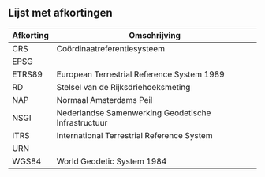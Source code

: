 ## Lijst met afkortingen
| Afkorting | Omschrijving |
|----------|--------------|
|CRS       |Coördinaatreferentiesysteem|
|EPSG      | |
|ETRS89    |European Terrestrial Reference System 1989|
|RD        |Stelsel van de Rijksdriehoeksmeting|
|NAP       |Normaal Amsterdams Peil|
|NSGI      |Nederlandse Samenwerking Geodetische Infrastructuur|
|ITRS      |International Terrestrial Reference System|
|URN       | |
|WGS84     |World Geodetic System 1984|



